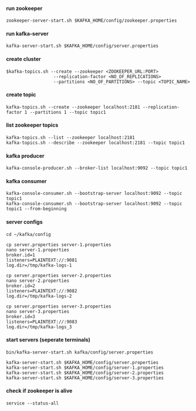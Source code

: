#### run zookeeper
```
zookeeper-server-start.sh $KAFKA_HOME/config/zookeeper.properties
```
#### run kafka-server
```
kafka-server-start.sh $KAFKA_HOME/config/server.properties
```
#### create cluster

```
$kafka-topics.sh --create --zookeeper <ZOOKEEPER_URL:PORT> 
                  --replication-factor <NO_OF_REPLICATIONS> 
                  --partitions <NO_OF_PARTITIONS> --topic <TOPIC_NAME>
```      

#### create topic
```
kafka-topics.sh --create --zookeeper localhost:2181 --replication-factor 1 --partitions 1 --topic topic1
```

#### list zookeeper topics
```
kafka-topics.sh --list --zookeeper localhost:2181
kafka-topics.sh --describe --zookeeper localhost:2181 --topic topic1
```

#### kafka producer
```
kafka-console-producer.sh --broker-list localhost:9092 --topic topic1
```

#### kafka consumer 
```
kafka-console-consumer.sh --bootstrap-server localhost:9092 --topic topic1
kafka-console-consumer.sh --bootstrap-server localhost:9092 --topic topic1 --from-beginning
```

#### server configs 
```
cd ~/kafka/config

cp server.properties server-1.properties
nano server-1.properties
broker.id=1
listeners=PLAINTEXT://:9081
log.dir=/tmp/kafka-logs-1

cp server.properties server-2.properties
nano server-2.properties
broker.id=2
listeners=PLAINTEXT://:9082
log.dir=/tmp/kafka-logs-2

cp server.properties server-3.properties
nano server-3.properties
broker.id=3
listeners=PLAINTEXT://:9083
log.dir=/tmp/kafka-logs_3
```

#### start servers (seperate terminals)
```
bin/kafka-server-start.sh kafka/config/server.properties

kafka-server-start.sh $KAFKA_HOME/config/server.properties
kafka-server-start.sh $KAFKA_HOME/config/server-1.properties
kafka-server-start.sh $KAFKA_HOME/config/server-2.properties
kafka-server-start.sh $KAFKA_HOME/config/server-3.properties
```

#### check if zookeeper is alive 
```
service --status-all
```
